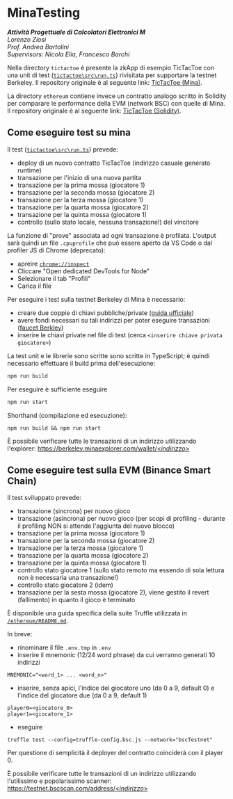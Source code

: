 # MinaTesting

*__Attività Progettuale di Calcolatori Elettronici M__<br>
Lorenzo Ziosi<br>
Prof. Andrea Bartolini<br>
Supervisors: Nicola Elia, Francesco Barchi*

Nella directory `tictactoe` è presente la zkApp di esempio TicTacToe con una unit di test ([`tictactoe\src\run.ts`](https://github.com/role-nzo/MinaTesting/blob/master/tictactoe/src/run.ts)) rivisitata per supportare la testnet Berkeley. Il repository originale è al seguente link: [TicTacToe (Mina)](https://github.com/o1-labs/zkapp-cli/tree/main/examples/tictactoe/ts/src).

La directory `ethereum` contiene invece un contratto analogo scritto in Solidity per comparare le performance della EVM (network BSC) con quelle di Mina. Il repository originale è al seguente link: [TicTacToe (Solidity)](https://github.com/0xosas/tictactoe.sol/tree/master/contracts).

## Come eseguire test su mina

Il test ([`tictactoe\src\run.ts`](https://github.com/role-nzo/MinaTesting/blob/master/tictactoe/src/run.ts)) prevede:
- deploy di un nuovo contratto TicTacToe (indirizzo casuale generato runtime)
- transazione per l'inizio di una nuova partita
- transazione per la prima mossa (giocatore 1)
- transazione per la seconda mossa (giocatore 2)
- transazione per la terza mossa (giocatore 1)
- transazione per la quarta mossa (giocatore 2)
- transazione per la quinta mossa (giocatore 1)
- controllo (sullo stato locale, nessuna transazione!) del vincitore

La funzione di "prove" associata ad ogni transazione è profilata. L'output sarà quindi un file `.cpuprofile` che può essere aperto da VS Code o dal profiler JS di Chrome (deprecato):
- apreire [`chrome://inspect`](chrome://inspect)
- Cliccare "Open dedicated DevTools for Node"
- Selezionare il tab "Profili"
- Carica il file

Per eseguire i test sulla testnet Berkeley di Mina è necessario:
- creare due coppie di chiavi pubbliche/private ([guida ufficiale](https://docs.minaprotocol.com/node-operators/generating-a-keypair#using-mina-generate-keypair))
- avere fondi necessari su tali indirizzi per poter eseguire transazioni ([faucet Berkley](https://faucet.minaprotocol.com/))
- inserire le chiavi private nel file di test (cerca `<inserire chiave privata giocatore>`)

La test unit e le librerie sono scritte sono scritte in TypeScript; è quindi necessario effettuare il build prima dell'esecuzione:
```sh
npm run build
```
Per eseguire è sufficiente eseguire
```sh
npm run start
```
Shorthand (compilazione ed esecuzione):
```
npm run build && npm run start
```

È possibile verificare tutte le transazioni di un indirizzo utilizzando l'explorer: [https://berkeley.minaexplorer.com/wallet/<_indirizzo_>](https://berkeley.minaexplorer.com/)

## Come eseguire test sulla EVM (Binance Smart Chain)

Il test sviluppato prevede:
- transazione (sincrona) per nuovo gioco
- transazione (asincrona) per nuovo gioco (per scopi di profiling - durante il profiling NON si attende l'aggiunta del nuovo blocco)
- transazione per la prima mossa (giocatore 1)
- transazione per la seconda mossa (giocatore 2)
- transazione per la terza mossa (giocatore 1)
- transazione per la quarta mossa (giocatore 2)
- transazione per la quinta mossa (giocatore 1)
- controllo stato giocatore 1 (sullo stato remoto ma essendo di sola lettura non è necessaria una transazione!)
- controllo stato giocatore 2 (idem)
- transazione per la sesta mossa (giocatore 2), viene gestito il revert (fallimento) in quanto il gioco è terminato

È disponibile una guida specifica della suite Truffle utilizzata in [`/ethereum/README.md`](ethereum\README.md).

In breve:
- rinominare il file `.env.tmp` in `.env`
- inserire il mnemonic (12/24 word phrase) da cui verranno generati 10 indirizzi
```
MNEMONIC="<word_1> ... <word_n>"
```
- inserire, senza apici, l'indice del giocatore uno (da 0 a 9, default 0) e l'indice del giocatore due (da 0 a 9, default 1)
```
player0=<giocatore_0>
player1=<giocatore_1>
```
- eseguire
```
truffle test --config=truffle-config.bsc.js --network="bscTestnet"
```

Per questione di semplicità il deployer del contratto coinciderà con il player 0.

È possibile verificare tutte le transazioni di un indirizzo utilizzando l'utilissimo e popolarissimo scanner: [https://testnet.bscscan.com/address/<_indirizzo_>](https://testnet.bscscan.com/)
